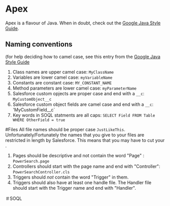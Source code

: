 # Apex
Apex is a flavour of Java. When in doubt, check out the [Google Java Style Guide](https://google-styleguide.googlecode.com/svn/trunk/javaguide.html).

## Naming conventions
(for help deciding how to camel case, see this entry from the [Google Java Style Guide](https://google-styleguide.googlecode.com/svn/trunk/javaguide.html#s5.3-camel-case)
 1. Class names are upper camel case: `MyClassName`
 2. Variables are lower camel case: `myVariableName`
 3. Constants are constant case: `MY_CONSTANT_NAME`
 4. Method parameters are lower camel case: `myParameterName`
 3. Salesforce custom opjects are proper case and end with a `__c`: `MyCustomObject__c`
 4. Salesforce custom object fields are camel case and end with a `__c`: 'MyCustomField__c`
 5. Key words in SOQL statments are all caps: `SELECT Field FROM Table WHERE OtherField = true`


#Files
All file names should be proper case `JustLikeThis`. Unfortunately/Fortunately the names that you give to your files are restricted in length by Salesforce. This means that you may have to cut your .
 1. Pages should be descriptive and not contain the word "Page" : `PowerSearch.page`
 2. Controllers should start with the page name and end with "Controller": `PowerSearchController.cls`
 3. Triggers should *not* contain the word "Trigger" in them. 
 4. Triggers should also have at least one handle file. The Handler file should start with the Trigger name and end with "Handler".

＃SOQL

